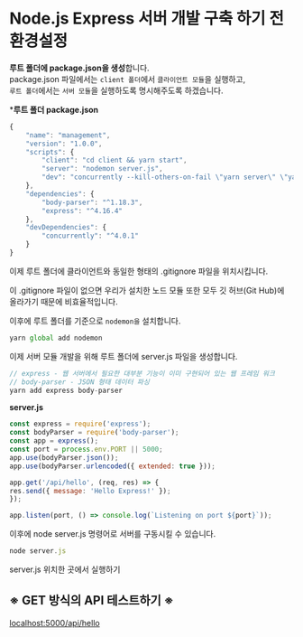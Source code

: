 # Node.js Express 서버 개발 구축 하기 전 환경설정

**루트 폴더에 package.json을 생성**합니다.  
package.json 파일에서는 `client 폴더`에서 `클라이언트 모듈`을 실행하고,   
`루트 폴더`에서는 `서버 모듈`을 실행하도록 명시해주도록 하겠습니다.

***루트 폴더 package.json**

```javascript
{
    "name": "management",
    "version": "1.0.0",
    "scripts": {
        "client": "cd client && yarn start",
        "server": "nodemon server.js",
        "dev": "concurrently --kill-others-on-fail \"yarn server\" \"yarn client\""
    },
    "dependencies": {
        "body-parser": "^1.18.3",
        "express": "^4.16.4"
    },
    "devDependencies": {
        "concurrently": "^4.0.1"
    }
}
```

이제 루트 폴더에 클라이언트와 동일한 형태의 .gitignore 파일을 위치시킵니다. 

이 .gitignore 파일이 없으면 우리가 설치한 노드 모듈 또한 모두 깃 허브(Git Hub)에 올라가기 때문에 비효율적입니다. 

이후에 루트 폴더를 기준으로 `nodemon을` 설치합니다.

```javascript
yarn global add nodemon
```

이제 서버 모듈 개발을 위해 루트 폴더에 server.js 파일을 생성합니다.

```javascript
// express - 웹 서버에서 필요한 대부분 기능이 이미 구현되어 있는 웹 프레임 워크
// body-parser - JSON 형태 데이터 파싱	
yarn add express body-parser
```

**server.js**

```javascript
const express = require('express');
const bodyParser = require('body-parser');
const app = express();
const port = process.env.PORT || 5000;
app.use(bodyParser.json());
app.use(bodyParser.urlencoded({ extended: true }));

app.get('/api/hello', (req, res) => {
res.send({ message: 'Hello Express!' });
});

app.listen(port, () => console.log(`Listening on port ${port}`));
```

이후에 node server.js 명령어로 서버를 구동시킬 수 있습니다.

```javascript
node server.js
```

server.js 위치한 곳에서 실행하기


## ※ GET 방식의 API 테스트하기 ※

[localhost:5000/api/hello](http://localhost:5000/api/hello)